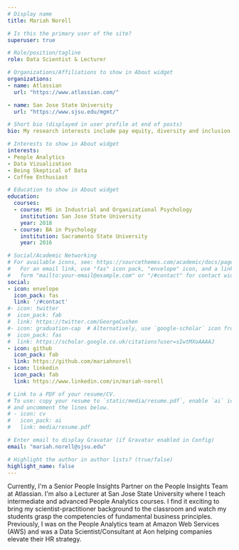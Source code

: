 ```yaml
---
# Display name
title: Mariah Norell

# Is this the primary user of the site?
superuser: true

# Role/position/tagline
role: Data Scientist & Lecturer

# Organizations/Affiliations to show in About widget
organizations:
- name: Atlassian
  url: "https://www.atlassian.com/"

- name: San Jose State University
  url: "https://www.sjsu.edu/mgmt/"

# Short bio (displayed in user profile at end of posts)
bio: My research interests include pay equity, diversity and inclusion, and women in leadership.

# Interests to show in About widget
interests:
- People Analytics
- Data Vizualization
- Being Skeptical of Data
- Coffee Enthusiast

# Education to show in About widget
education:
  courses:
  - course: MS in Industrial and Organizational Psychology
    institution: San Jose State University
    year: 2018
  - course: BA in Psychology
    institution: Sacramento State University
    year: 2016

# Social/Academic Networking
# For available icons, see: https://sourcethemes.com/academic/docs/page-builder/#icons
#   For an email link, use "fas" icon pack, "envelope" icon, and a link in the
#   form "mailto:your-email@example.com" or "/#contact" for contact widget.
social:
- icon: envelope
  icon_pack: fas
  link: '/#contact'
#- icon: twitter
#  icon_pack: fab
#  link: https://twitter.com/GeorgeCushen
#- icon: graduation-cap  # Alternatively, use `google-scholar` icon from `ai` icon pack
#  icon_pack: fas
#  link: https://scholar.google.co.uk/citations?user=sIwtMXoAAAAJ
- icon: github
  icon_pack: fab
  link: https://github.com/mariahnorell
- icon: linkedin
  icon_pack: fab
  link: https://www.linkedin.com/in/mariah-norell

# Link to a PDF of your resume/CV.
# To use: copy your resume to `static/media/resume.pdf`, enable `ai` icons in `params.toml`,
# and uncomment the lines below.
# - icon: cv
#   icon_pack: ai
#   link: media/resume.pdf

# Enter email to display Gravatar (if Gravatar enabled in Config)
email: "mariah.norell@sjsu.edu"

# Highlight the author in author lists? (true/false)
highlight_name: false
---
```


Currently, I'm a Senior People Insights Partner on the People Insights Team at Atlassian. I'm also a Lecturer at San Jose State University where I teach intermediate and advanced People Analytics courses. I find it exciting to bring my scientist-practitioner background to the classroom and watch my students grasp the competencies of fundamental business principles. Previously, I was on the People Analytics team at Amazon Web Services (AWS) and was a Data Scientist/Consultant at Aon helping companies elevate their HR strategy. 

<!-- {{< icon name="download" pack="fas" >}} Download my {{< staticref "media/demo_resume.pdf" "newtab" >}}resumé{{< /staticref >}}. -->
